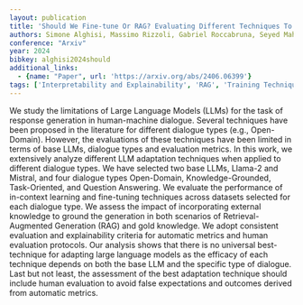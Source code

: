 ```yaml
---
layout: publication
title: 'Should We Fine-tune Or RAG? Evaluating Different Techniques To Adapt Llms For Dialogue'
authors: Simone Alghisi, Massimo Rizzoli, Gabriel Roccabruna, Seyed Mahed Mousavi, Giuseppe Riccardi
conference: "Arxiv"
year: 2024
bibkey: alghisi2024should
additional_links:
  - {name: "Paper", url: 'https://arxiv.org/abs/2406.06399'}
tags: ['Interpretability and Explainability', 'RAG', 'Training Techniques', 'Applications', 'Fine-Tuning', 'Prompting', 'Interpretability', 'In-Context Learning', 'Pretraining Methods']
---
```

We study the limitations of Large Language Models (LLMs) for the task of
response generation in human-machine dialogue. Several techniques have been
proposed in the literature for different dialogue types (e.g., Open-Domain).
However, the evaluations of these techniques have been limited in terms of base
LLMs, dialogue types and evaluation metrics. In this work, we extensively
analyze different LLM adaptation techniques when applied to different dialogue
types. We have selected two base LLMs, Llama-2 and Mistral, and four dialogue
types Open-Domain, Knowledge-Grounded, Task-Oriented, and Question Answering.
We evaluate the performance of in-context learning and fine-tuning techniques
across datasets selected for each dialogue type. We assess the impact of
incorporating external knowledge to ground the generation in both scenarios of
Retrieval-Augmented Generation (RAG) and gold knowledge. We adopt consistent
evaluation and explainability criteria for automatic metrics and human
evaluation protocols. Our analysis shows that there is no universal
best-technique for adapting large language models as the efficacy of each
technique depends on both the base LLM and the specific type of dialogue. Last
but not least, the assessment of the best adaptation technique should include
human evaluation to avoid false expectations and outcomes derived from
automatic metrics.
